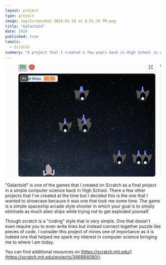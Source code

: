 ```yaml
---
layout: project
type: project
image: img/Screenshot 2024-01-18 at 8.51.29 PM.png
title: "Galactoid"
date: 2019
published: true
labels:
  - Scratch
summary: "A project that I created a few years back in High School in which we were taught on how to use Scratch."
---
```


<img class="img-fluid" src="../img/Screenshot 2024-01-18 at 8.51.29 PM.png">

"Galactoid" is one of the games that I created on Scratch as a final project in a simple computer science back in High School. There a few other projects that I've created at the time but I decided this is the one that I wanted to showcase because it was one that took me some time. 
The game is a simple spaceship arcade style shooter in which your goal is to simply eliminate as much alien ships while trying not to get exploded yourself. 

Though scratch is a "coding" style that is very simple. One that doesn't even require you to even write lines but instead connect together puzzle like pieces of code. I consider this project of mines one of importance as it is indeed one that helped me spark my interest in computer science bringing me to where I am today.

You can find additional resources on [https://scratch.mit.edu/](https://scratch.mit.edu/projects/346984080/).

